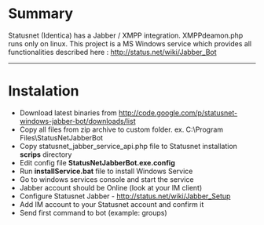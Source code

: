 # Summary #
Statusnet (Identica) has a Jabber / XMPP integration. XMPPdeamon.php runs only on linux. This project is a MS Windows service which provides all functionalities described here : http://status.net/wiki/Jabber_Bot


---


# Instalation #
  * Download latest binaries from http://code.google.com/p/statusnet-windows-jabber-bot/downloads/list
  * Copy all files from zip archive to custom folder. ex. C:\Program Files\StatusNetJabberBot
  * Copy statusnet\_jabber\_service\_api.php file to Statusnet installation **scrips** directory
  * Edit config file **StatusNetJabberBot.exe.config**
  * Run **installService.bat** file to install Windows Service
  * Go to windows services console and start the service
  * Jabber account should be Online (look at your IM client)
  * Configure Statusnet Jabber - http://status.net/wiki/Jabber_Setup
  * Add IM account to your Statusnet account and confirm it
  * Send first command to bot (example: groups)